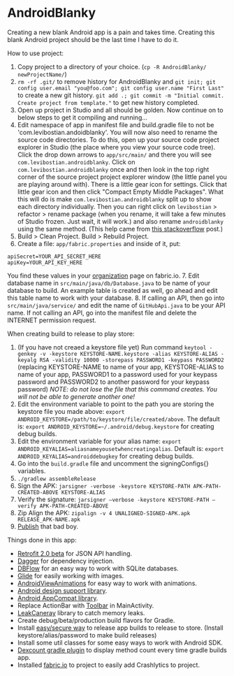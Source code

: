 # AndroidBlanky
Creating a new blank Android app is a pain and takes time. Creating this blank Android project should be the last time I have to do it. 

How to use project:  

1. Copy project to a directory of your choice. (`cp -R AndroidBlanky/ newProjectName/`)
2. `rm -rf .git/` to remove history for AndroidBlanky and `git init; git config user.email "you@foo.com"; git config user.name "First Last"` to create a new git history. `git add .; git commit -m "Initial commit. Create project from template."` to get new history completed. 
3. Open up project in Studio and all should be golden. Now continue on to below steps to get it compiling and running... 
4. Edit namespace of app in manifest file and build.gradle file to not be 'com.levibostian.andoidblanky'. You will now also need to rename the source code directories. To do this, open up your source code project explorer in Studio (the place where you view your source code tree). Click the drop down arrows to `app/src/main/` and there you will see `com.levibostian.androidblanky`. Click on `com.levibostian.androidblanky` once and then look in the top right corner of the source project project explorer window (the little panel you are playing around with). There is a little gear icon for settings. Click that little gear icon and then click "Compact Empty Middle Packages". What this will do is make `com.levibostian.androidblanky` split up to show each directory individually. Then you can right click on `levibostian` > refactor > rename package (when you rename, it will take a few minutes of Studio frozen. Just wait, it will work.) and also rename `androidblanky` using the same method. (This help came from [this stackoverflow](http://stackoverflow.com/a/27677033/1486374) post.)
5. Build > Clean Project. Build > Rebuild Project.
6. Create a file: `app/fabric.properties` and inside of it, put:
```
apiSecret=YOUR_API_SECRET_HERE
apiKey=YOUR_API_KEY_HERE
``` 
You find these values in your [organization](https://fabric.io/settings/organizations) page on fabric.io. 
7. Edit database name in `src/main/java/db/Database.java` to be name of your database to build. An example table is created as well, go ahead and edit this table name to work with your database. 
8. If calling an API, then go into `src/main/java/service/` and edit the name of `GitHubApi.java` to be your API name. If not calling an API, go into the manifest file and delete the INTERNET permission request. 

When creating build to release to play store:  

1. (If you have not creaed a keystore file yet) Run command `keytool -genkey -v -keystore KEYSTORE-NAME.keystore -alias KEYSTORE-ALIAS -keyalg RSA -validity 10000 -storepass PASSWORD1 -keypass PASSWORD2` (replacing KEYSTORE-NAME to name of your app, KEYSTORE-ALIAS to name of your app, PASSWORD1 to a password used for your keypass password and PASSWORD2 to another password for your keypass password) *NOTE: do not lose the file that this command creates. You will not be able to generate another one!*
2. Edit the environment variable to point to the path you are storing the keystore file you made above: `export ANDROID_KEYSTORE=/path/to/keystore/file/created/above`. The default is: `export ANDROID_KEYSTORE=~/.android/debug.keystore` for creating debug builds.
3. Edit the environment variable for your alias name: `export ANDROID_KEYALIAS=aliasnameyousetwhencreatingalias`. Default is: `export ANDROID_KEYALIAS=androiddebugkey` for creating debug builds.
4. Go into the `build.gradle` file and uncomment the signingConfigs{} variables. 
5. `./gradlew assembleRelease`
6. Sign the APK: `jarsigner -verbose -keystore KEYSTORE-PATH APK-PATH-CREATED-ABOVE KEYSTORE-ALIAS`
7. Verify the signature: `jarsigner –verbose -keystore KEYSTORE-PATH –verify APK-PATH-CREATED-ABOVE`
8. Zip Align the APK: `zipalign -v 4 UNALIGNED-SIGNED-APK.apk RELEASE_APK-NAME.apk` 
9. [Publish](https://play.google.com/apps/publish) that bad boy. 

Things done in this app:  

* [Retrofit 2.0 beta](https://github.com/square/retrofit) for JSON API handling.
* [Dagger](https://github.com/square/Dagger) for dependency injection. 
* [DBFlow](https://github.com/Raizlabs/DBFlow) for an easy way to work with SQLite databases. 
* [Glide](https://github.com/bumptech/glide) for easily working with images. 
* [AndroidViewAnimations](https://github.com/daimajia/AndroidViewAnimations) for easy way to work with animations. 
* [Android design support library](http://android-developers.blogspot.com/2015/05/android-design-support-library.html).
* [Android AppCompat library](http://android-developers.blogspot.com/2014/10/appcompat-v21-material-design-for-pre.html). 
* Replace ActionBar with [Toolbar](http://android-developers.blogspot.com/2014/10/appcompat-v21-material-design-for-pre.html) in MainActivity.
* [LeakCaneray](https://github.com/square/leakcanary) library to catch memory leaks.
* Create debug/beta/production build flavors for Gradle. 
* Install [easy/secure way](https://github.com/almalkawi/Android-Guide/wiki/Generating-signed-release-APK-using-Gradle) to release app builds to release to store. (Install keystore/alias/password to make build releases)
* Install some util classes for some easy ways to work with Android SDK. 
* [Dexcount gradle plugin](https://github.com/KeepSafe/dexcount-gradle-plugin) to display method count every time gradle builds app. 
* Installed [fabric.io](https://fabric.io) to project to easily add Crashlytics to project. 
